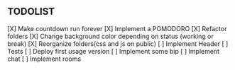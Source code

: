 ## TODOLIST

 [X] Make countdown run forever
 [X] Implement a POMODORO
 [X] Refactor folders
 [X] Change background color depending on status (working or break)
 [X] Reorganize folders(css and js on public)
 [ ] Implement Header
 [ ] Tests
 [ ] Deploy first usage version
 [ ] Implement some bip
 [ ] Implement chat
 [ ] Implement rooms